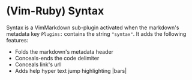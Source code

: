 # (Vim-Ruby) Syntax

Syntax is a VimMarkdown sub-plugin activated when
the markdown's metadata key `Plugins:` contains the string `"syntax"`.
It adds the following features:

* Folds the markdown's metadata header
* Conceals-ends the code delimiter
* Conceals link's url
* Adds help hyper text jump highlighting |bars|
